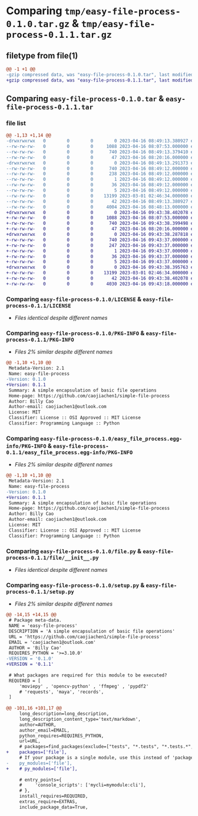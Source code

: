 # Comparing `tmp/easy-file-process-0.1.0.tar.gz` & `tmp/easy-file-process-0.1.1.tar.gz`

## filetype from file(1)

```diff
@@ -1 +1 @@
-gzip compressed data, was "easy-file-process-0.1.0.tar", last modified: Sun Apr 16 08:49:13 2023, max compression
+gzip compressed data, was "easy-file-process-0.1.1.tar", last modified: Sun Apr 16 09:43:38 2023, max compression
```

## Comparing `easy-file-process-0.1.0.tar` & `easy-file-process-0.1.1.tar`

### file list

```diff
@@ -1,13 +1,14 @@
-drwxrwxrwx   0        0        0        0 2023-04-16 08:49:13.380927 easy-file-process-0.1.0/
--rw-rw-rw-   0        0        0     1088 2023-04-16 08:07:53.000000 easy-file-process-0.1.0/LICENSE
--rw-rw-rw-   0        0        0      740 2023-04-16 08:49:13.379410 easy-file-process-0.1.0/PKG-INFO
--rw-rw-rw-   0        0        0       47 2023-04-16 08:20:16.000000 easy-file-process-0.1.0/README.md
-drwxrwxrwx   0        0        0        0 2023-04-16 08:49:13.291373 easy-file-process-0.1.0/easy_file_process.egg-info/
--rw-rw-rw-   0        0        0      740 2023-04-16 08:49:12.000000 easy-file-process-0.1.0/easy_file_process.egg-info/PKG-INFO
--rw-rw-rw-   0        0        0      238 2023-04-16 08:49:12.000000 easy-file-process-0.1.0/easy_file_process.egg-info/SOURCES.txt
--rw-rw-rw-   0        0        0        1 2023-04-16 08:49:12.000000 easy-file-process-0.1.0/easy_file_process.egg-info/dependency_links.txt
--rw-rw-rw-   0        0        0       36 2023-04-16 08:49:12.000000 easy-file-process-0.1.0/easy_file_process.egg-info/requires.txt
--rw-rw-rw-   0        0        0        5 2023-04-16 08:49:12.000000 easy-file-process-0.1.0/easy_file_process.egg-info/top_level.txt
--rw-rw-rw-   0        0        0    13199 2023-03-01 02:46:34.000000 easy-file-process-0.1.0/file.py
--rw-rw-rw-   0        0        0       42 2023-04-16 08:49:13.380927 easy-file-process-0.1.0/setup.cfg
--rw-rw-rw-   0        0        0     4004 2023-04-16 08:48:13.000000 easy-file-process-0.1.0/setup.py
+drwxrwxrwx   0        0        0        0 2023-04-16 09:43:38.402078 easy-file-process-0.1.1/
+-rw-rw-rw-   0        0        0     1088 2023-04-16 08:07:53.000000 easy-file-process-0.1.1/LICENSE
+-rw-rw-rw-   0        0        0      740 2023-04-16 09:43:38.399498 easy-file-process-0.1.1/PKG-INFO
+-rw-rw-rw-   0        0        0       47 2023-04-16 08:20:16.000000 easy-file-process-0.1.1/README.md
+drwxrwxrwx   0        0        0        0 2023-04-16 09:43:38.287818 easy-file-process-0.1.1/easy_file_process.egg-info/
+-rw-rw-rw-   0        0        0      740 2023-04-16 09:43:37.000000 easy-file-process-0.1.1/easy_file_process.egg-info/PKG-INFO
+-rw-rw-rw-   0        0        0      247 2023-04-16 09:43:37.000000 easy-file-process-0.1.1/easy_file_process.egg-info/SOURCES.txt
+-rw-rw-rw-   0        0        0        1 2023-04-16 09:43:37.000000 easy-file-process-0.1.1/easy_file_process.egg-info/dependency_links.txt
+-rw-rw-rw-   0        0        0       36 2023-04-16 09:43:37.000000 easy-file-process-0.1.1/easy_file_process.egg-info/requires.txt
+-rw-rw-rw-   0        0        0        5 2023-04-16 09:43:37.000000 easy-file-process-0.1.1/easy_file_process.egg-info/top_level.txt
+drwxrwxrwx   0        0        0        0 2023-04-16 09:43:38.395763 easy-file-process-0.1.1/file/
+-rw-rw-rw-   0        0        0    13199 2023-03-01 02:46:34.000000 easy-file-process-0.1.1/file/__init__.py
+-rw-rw-rw-   0        0        0       42 2023-04-16 09:43:38.402078 easy-file-process-0.1.1/setup.cfg
+-rw-rw-rw-   0        0        0     4030 2023-04-16 09:43:18.000000 easy-file-process-0.1.1/setup.py
```

### Comparing `easy-file-process-0.1.0/LICENSE` & `easy-file-process-0.1.1/LICENSE`

 * *Files identical despite different names*

### Comparing `easy-file-process-0.1.0/PKG-INFO` & `easy-file-process-0.1.1/PKG-INFO`

 * *Files 2% similar despite different names*

```diff
@@ -1,10 +1,10 @@
 Metadata-Version: 2.1
 Name: easy-file-process
-Version: 0.1.0
+Version: 0.1.1
 Summary: A simple encapsulation of basic file operations
 Home-page: https://github.com/caojiachen1/simple-file-process
 Author: Billy Cao
 Author-email: caojiachen1@outlook.com
 License: MIT
 Classifier: License :: OSI Approved :: MIT License
 Classifier: Programming Language :: Python
```

### Comparing `easy-file-process-0.1.0/easy_file_process.egg-info/PKG-INFO` & `easy-file-process-0.1.1/easy_file_process.egg-info/PKG-INFO`

 * *Files 2% similar despite different names*

```diff
@@ -1,10 +1,10 @@
 Metadata-Version: 2.1
 Name: easy-file-process
-Version: 0.1.0
+Version: 0.1.1
 Summary: A simple encapsulation of basic file operations
 Home-page: https://github.com/caojiachen1/simple-file-process
 Author: Billy Cao
 Author-email: caojiachen1@outlook.com
 License: MIT
 Classifier: License :: OSI Approved :: MIT License
 Classifier: Programming Language :: Python
```

### Comparing `easy-file-process-0.1.0/file.py` & `easy-file-process-0.1.1/file/__init__.py`

 * *Files identical despite different names*

### Comparing `easy-file-process-0.1.0/setup.py` & `easy-file-process-0.1.1/setup.py`

 * *Files 2% similar despite different names*

```diff
@@ -14,15 +14,15 @@
 # Package meta-data.
 NAME = 'easy-file-process'
 DESCRIPTION = 'A simple encapsulation of basic file operations'
 URL = 'https://github.com/caojiachen1/simple-file-process'
 EMAIL = 'caojiachen1@outlook.com'
 AUTHOR = 'Billy Cao'
 REQUIRES_PYTHON = '>=3.10.0'
-VERSION = '0.1.0'
+VERSION = '0.1.1'
 
 # What packages are required for this module to be executed?
 REQUIRED = [
     'moviepy' , 'opencv-python' , 'ffmpeg' , 'pypdf2'
     # 'requests', 'maya', 'records',
 ]
 
@@ -101,16 +101,17 @@
     long_description=long_description,
     long_description_content_type='text/markdown',
     author=AUTHOR,
     author_email=EMAIL,
     python_requires=REQUIRES_PYTHON,
     url=URL,
     # packages=find_packages(exclude=["tests", "*.tests", "*.tests.*", "tests.*"]),
+    packages=['file'],
     # If your package is a single module, use this instead of 'packages':
-    py_modules=['file'],
+    # py_modules=['file'],
 
     # entry_points={
     #     'console_scripts': ['mycli=mymodule:cli'],
     # },
     install_requires=REQUIRED,
     extras_require=EXTRAS,
     include_package_data=True,
```

